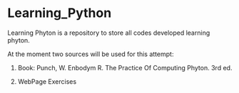 # Learning_Python
Learning Phyton is a repository to store all codes developed learning phyton. 

At the moment two sources will be used for this attempt:
1. Book: Punch, W. Enbodym R. The Practice Of Computing Phyton. 3rd ed. 

2. WebPage Exercises
